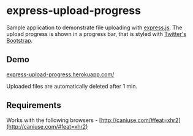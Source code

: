 # express-upload-progress

Sample application to demonstrate file uploading with [express.js](http://expressjs.com/). The upload progress is shown in a progress bar, that is styled with [Twitter's Bootstrap](http://twitter.github.com/bootstrap/).

## Demo

[express-upload-progress.herokuapp.com/](http://express-upload-progress.herokuapp.com/)

Uploaded files are automatically deleted after 1 min.

## Requirements

Works with the following browsers - [http://caniuse.com/#feat=xhr2](http://caniuse.com/#feat=xhr2)